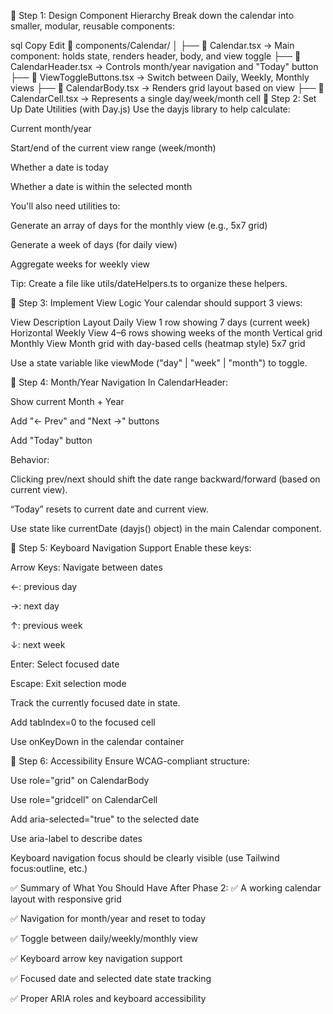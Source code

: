 🔸 Step 1: Design Component Hierarchy
Break down the calendar into smaller, modular, reusable components:

sql
Copy
Edit
📁 components/Calendar/
│
├── 📄 Calendar.tsx           → Main component: holds state, renders header, body, and view toggle
├── 📄 CalendarHeader.tsx     → Controls month/year navigation and "Today" button
├── 📄 ViewToggleButtons.tsx  → Switch between Daily, Weekly, Monthly views
├── 📄 CalendarBody.tsx       → Renders grid layout based on view
├── 📄 CalendarCell.tsx       → Represents a single day/week/month cell
🔸 Step 2: Set Up Date Utilities (with Day.js)
Use the dayjs library to help calculate:

Current month/year

Start/end of the current view range (week/month)

Whether a date is today

Whether a date is within the selected month

You'll also need utilities to:

Generate an array of days for the monthly view (e.g., 5x7 grid)

Generate a week of days (for daily view)

Aggregate weeks for weekly view

Tip: Create a file like utils/dateHelpers.ts to organize these helpers.

🔸 Step 3: Implement View Logic
Your calendar should support 3 views:

View	Description	Layout
Daily View	1 row showing 7 days (current week)	Horizontal
Weekly View	4–6 rows showing weeks of the month	Vertical grid
Monthly View	Month grid with day-based cells (heatmap style)	5x7 grid

Use a state variable like viewMode ("day" | "week" | "month") to toggle.

🔸 Step 4: Month/Year Navigation
In CalendarHeader:

Show current Month + Year

Add "← Prev" and "Next →" buttons

Add "Today" button

Behavior:

Clicking prev/next should shift the date range backward/forward (based on current view).

“Today” resets to current date and current view.

Use state like currentDate (dayjs() object) in the main Calendar component.

🔸 Step 5: Keyboard Navigation Support
Enable these keys:

Arrow Keys: Navigate between dates

←: previous day

→: next day

↑: previous week

↓: next week

Enter: Select focused date

Escape: Exit selection mode

Track the currently focused date in state.

Add tabIndex=0 to the focused cell

Use onKeyDown in the calendar container

🔸 Step 6: Accessibility
Ensure WCAG-compliant structure:

Use role="grid" on CalendarBody

Use role="gridcell" on CalendarCell

Add aria-selected="true" to the selected date

Use aria-label to describe dates

Keyboard navigation focus should be clearly visible (use Tailwind focus:outline, etc.)

✅ Summary of What You Should Have After Phase 2:
✅ A working calendar layout with responsive grid

✅ Navigation for month/year and reset to today

✅ Toggle between daily/weekly/monthly view

✅ Keyboard arrow key navigation support

✅ Focused date and selected date state tracking

✅ Proper ARIA roles and keyboard accessibility

